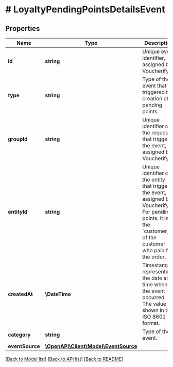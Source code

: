 # # LoyaltyPendingPointsDetailsEvent

## Properties

Name | Type | Description | Notes
------------ | ------------- | ------------- | -------------
**id** | **string** | Unique event identifier, assigned by Voucherify. | [optional]
**type** | **string** | Type of the event that triggered the creation of pending points. | [optional] [default to 'customer.order.paid']
**groupId** | **string** | Unique identifier of the request that triggered the event, assigned by Voucherify. | [optional]
**entityId** | **string** | Unique identifier of the entity that triggered the event, assigned by Voucherify. For pending points, it is the &#x60;customer_id&#x60; of the customer who paid for the order. | [optional]
**createdAt** | **\DateTime** | Timestamp representing the date and time when the event occurred. The value is shown in the ISO 8601 format. | [optional]
**category** | **string** | Type of the event. | [optional]
**eventSource** | [**\OpenAPI\Client\Model\EventSource**](EventSource.md) |  | [optional]

[[Back to Model list]](../../README.md#models) [[Back to API list]](../../README.md#endpoints) [[Back to README]](../../README.md)
